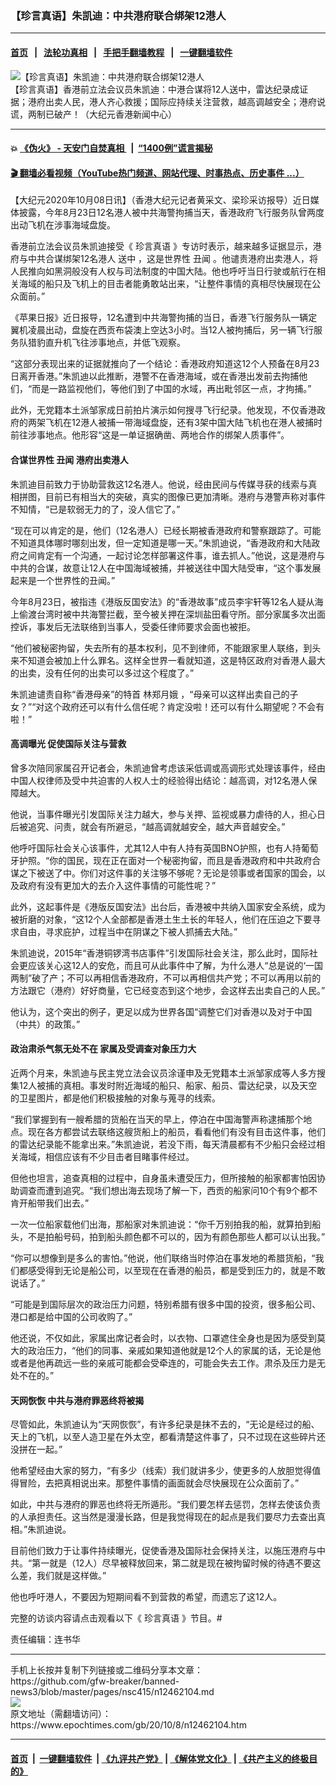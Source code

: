 ### 【珍言真语】朱凯迪：中共港府联合绑架12港人
------------------------

#### [首页](https://github.com/gfw-breaker/banned-news3/blob/master/README.md) &nbsp;&nbsp;|&nbsp;&nbsp; [法轮功真相](https://github.com/begood0513/basic/blob/master/README.md)  &nbsp;&nbsp;|&nbsp;&nbsp; [手把手翻墙教程](https://github.com/gfw-breaker/guides/wiki)  &nbsp;&nbsp;|&nbsp;&nbsp; [一键翻墙软件](https://github.com/gfw-breaker/nogfw/blob/master/README.md)  



<div><img alt="【珍言真语】朱凯迪：中共港府联合绑架12港人" class="attachment-djy_600_400 size-djy_600_400 wp-post-image" src="https://i.epochtimes.com/assets/uploads/2020/10/afb6e1e728456ad96412207083d3f13f-600x400.jpg"/>
<div class="caption">
 【珍言真语】香港前立法会议员朱凯迪：中港合谋将12人送中，雷达纪录成证据；港府出卖人民，港人齐心救援；国际应持续关注营救，越高调越安全；港府说谎，两制已破产！（大纪元香港新闻中心）
</div></div><hr/>

#### 💥 [《伪火》 - 天安门自焚真相 ](http://158.247.195.190:10000/videos/blog/weihuo.html)&nbsp; |&nbsp; [“1400例”谎言揭秘  ](http://158.247.195.190:10000/videos/blog/jiexi1400.html)

#### [ 🎬  翻墙必看视频（YouTube热门频道、网站代理、时事热点、历史事件 ...）](https://github.com/gfw-breaker/links/blob/master/banned.md)

<div><p>
 【大纪元2020年10月08日讯】（香港大纪元记者黄采文、梁珍采访报导）近日媒体披露，今年8月23日12名港人被中共海警拘捕当天，香港政府飞行服务队曾两度出动飞机在涉事海域盘旋。
</p>
<p>
 香港前立法会议员朱凯迪接受《
 <ok href="https://www.epochtimes.com/gb/tag/%E7%8F%8D%E8%A8%80%E7%9C%9F%E8%AF%AD.html">
  珍言真语
 </ok>
 》专访时表示，越来越多证据显示，港府与中共合谋绑架12名港人
 <ok href="https://www.epochtimes.com/gb/tag/%E9%80%81%E4%B8%AD.html">
  送中
 </ok>
 ，这是世界性
 <ok href="https://www.epochtimes.com/gb/tag/%E4%B8%91%E9%97%BB.html">
  丑闻
 </ok>
 。他谴责港府出卖港人，将人民推向如黑洞般没有人权与司法制度的中国大陆。他也呼吁当日行驶或航行在相关海域的船只及飞机上的目击者能勇敢站出来，“让整件事情的真相尽快展现在公众面前。”
</p>
<p>
 《苹果日报》近日报导，12名遭到中共海警拘捕的当日，香港飞行服务队一辆定翼机凌晨出动，盘旋在西贡布袋澳上空达3小时。当12人被拘捕后，另一辆飞行服务队猎豹直升机飞往涉事地点，并低飞观察。
</p>
<p>
 “这部分表现出来的证据就推向了一个结论：香港政府知道这12个人预备在8月23日离开香港。”朱凯迪以此推断，港警不在香港海域，或在香港出发前去拘捕他们，“而是一路监视他们，等他们到了中国的水域，再出毗邻区一点，才拘捕。”
</p>
<p>
 此外，无党籍本土派邹家成日前拍片演示如何搜寻飞行纪录。他发现，不仅香港政府的两架飞机在12港人被捕一带海域盘旋，还有3架中国大陆飞机也在港人被捕时前往涉事地点。他形容“这是一单证据确凿、两地合作的绑架人质事件”。
</p>
<h4>
 合谋世界性
 <ok href="https://www.epochtimes.com/gb/tag/%E4%B8%91%E9%97%BB.html">
  丑闻
 </ok>
 港府出卖港人
</h4>
<p>
 朱凯迪目前致力于协助营救这12名港人。他说，经由民间与传媒寻获的线索与真相拼图，目前已有相当大的突破，真实的图像已更加清晰。港府与港警声称对事件不知情，“已是软弱无力的了，没人信它了。”
</p>
<p>
 “现在可以肯定的是，他们（12名港人）已经长期被香港政府和警察跟踪了。可能不知道具体哪时哪刻出发，但一定知道是哪一天。”朱凯迪说，“香港政府和大陆政府之间肯定有一个沟通，一起讨论怎样部署这件事，谁去抓人。”他说，这是港府与中共的合谋，故意让12人在中国海域被捕，并被送往中国大陆受审，“这个事发展起来是一个世界性的丑闻。”
</p>
<p>
 今年8月23日，被指违《港版反国安法》的“香港故事”成员李宇轩等12名人疑从海上偷渡台湾时被中共海警拦截，至今被关押在深圳盐田看守所。部分家属多次出面控诉，事发后无法联络到当事人，受委任律师要求会面也被拒。
</p>
<p>
 “他们被秘密拘留，失去所有的基本权利，见不到律师，不能跟家里人联络，到头来不知道会被加上什么罪名。这样全世界一看就知道，这是特区政府对香港人最大的出卖，没有任何的出卖可以多过这个程度了。”
</p>
<p>
 朱凯迪谴责自称“香港母亲”的特首
 <ok href="https://www.epochtimes.com/gb/tag/%E6%9E%97%E9%83%91%E6%9C%88%E5%A8%A5.html">
  林郑月娥
 </ok>
 ，“母亲可以这样出卖自己的子女？”“对这个政府还可以有什么信任呢？肯定没啦！还可以有什么期望呢？不会有啦！”
</p>
<h4>
 高调曝光 促使国际关注与营救
</h4>
<p>
 曾多次陪同家属召开记者会，朱凯迪曾考虑该采低调或高调形式处理该事件，经由中国人权律师及受中共迫害的人权人士的经验得出结论：越高调，对12名港人保障越大。
</p>
<p>
 他说，当事件曝光引发国际关注力越大，参与关押、监视或暴力虐待的人，担心日后被追究、问责，就会有所避忌，“越高调就越安全，越大声音越安全。”
</p>
<p>
 他呼吁国际社会关心该事件，尤其12人中有人持有英国BNO护照，也有人持葡萄牙护照。“你的国民，现在正在面对一个秘密拘留，而且是香港政府和中共政府合谋之下被送了中。你们对这件事的关注够不够呢？无论是领事或者国家的国会，以及政府有没有更加大的去介入这件事情的可能性呢？”
</p>
<p>
 此外，这起事件是《港版反国安法》出台后，香港被中共纳入国家安全系统，成为被折磨的对象，“这12个人全部都是香港土生土长的年轻人，他们在压迫之下要寻求自由，寻求庇护，过程当中在阴谋之下被人抓捕去大陆。”
</p>
<p>
 朱凯迪说，2015年“香港铜锣湾书店事件”引发国际社会关注，那么此时，国际社会更应该关心这12人的安危，而且可从此事件中了解，为什么港人“总是说的‘一国两制”破了产；不可以再相信香港政府，不可以再相信共产党；不可以再用以前的方法跟它（港府）好好商量，它已经变态到这个地步，会这样去出卖自己的人民。”
</p>
<p>
 他认为，这个突出的例子，更足以成为世界各国“调整它们对香港以及对于中国（中共）的政策。”
</p>
<h4>
 政治肃杀气氛无处不在 家属及受调查对象压力大
</h4>
<p>
 近两个月来，朱凯迪与民主党立法会议员涂谨申及无党籍本土派邹家成等人多方搜集12人被捕的真相。事发时附近海域的船只、船家、船员、雷达纪录，以及天空的卫星图片，都是他们积极接触的对象与蒐寻的线索。
</p>
<p>
 “我们掌握到有一艘希腊的货船在当天的早上，停泊在中国海警声称逮捕那个地点。现在各方都尝试去联络这艘货船上的船员，看看他们有没有目击这件事，他们的雷达纪录能不能拿出来。”朱凯迪说，若没下雨，每天清晨都有不少船只会经过相关海域，相信应该有不少目击者目睹事件经过。
</p>
<p>
 但他也坦言，追查真相的过程中，自身虽未遭受压力，但所接触的船家都害怕因协助调查而遭到追究。“我们想出海去现场了解一下，西贡的船家问10个有9个都不肯开船带我们出去。”
</p>
<p>
 一次一位船家载他们出海，那船家对朱凯迪说：“你千万别拍我的船，就算拍到船头，不是拍船号码，拍到船头颜色都不可以的，因为有颜色那些人都可以认出我。”
</p>
<p>
 “你可以想像到是多么的害怕。”他说，他们联络当时停泊在事发地的希腊货船，“我们都感受得到无论是船公司，以至现在在香港的船员，都是受到压力的，就是不敢说话了。”
</p>
<p>
 “可能是到国际层次的政治压力问题，特别希腊有很多中国的投资，很多船公司、港口都是给中国的公司收购了。”
</p>
<p>
 他还说，不仅如此，家属出席记者会时，以衣物、口罩遮住全身也是因为感受到莫大的政治压力，“他们的同事、亲戚如果知道他就是12个人的家属的话，无论是他或者是他再疏远一些的亲戚可能都会受牵连的，可能会失去工作。肃杀及压力是无处不在的。”
</p>
<h4>
 天网恢恢 中共与港府罪恶终将被揭
</h4>
<p>
 尽管如此，朱凯迪认为“天网恢恢”，有许多纪录是抹不去的，“无论是经过的船、天上的飞机，以至人造卫星在外太空，都看清楚这件事了，只不过现在这些碎片还没拼在一起。”
</p>
<p>
 他希望经由大家的努力，“有多少（线索）我们就讲多少，使更多的人放胆觉得值得冒险，去把真相说出来。那整件事情的画面就会尽快展现在公众面前了。”
</p>
<p>
 如此，中共与港府的罪恶也终将无所遁形。“我们要怎样去惩罚，怎样去使该负责的人承担责任。这当然是漫漫长路，但是我觉得现在的起点是我们要尽力去查出真相。”朱凯迪说。
</p>
<p>
 目前他们致力于让事件持续曝光，促使香港及国际社会保持关注，以施压港府与中共。“第一就是（12人）尽早被释放回来，第二就是现在被拘留时候的待遇不要这么差，我们就是这样做。”
</p>
<p>
 他也呼吁港人，不要因为短期间看不到营救的希望，而遗忘了这12人。
</p>
<p>
 完整的访谈内容请点击观看以下《
 <ok href="https://www.epochtimes.com/gb/tag/%E7%8F%8D%E8%A8%80%E7%9C%9F%E8%AF%AD.html">
  珍言真语
 </ok>
 》节目。#
</p>
<p>
</p>
<p>
 责任编辑：连书华
</p>
</div>
<hr/>
手机上长按并复制下列链接或二维码分享本文章：<br/>
https://github.com/gfw-breaker/banned-news3/blob/master/pages/nsc415/n12462104.md <br/>
<a href='https://github.com/gfw-breaker/banned-news3/blob/master/pages/nsc415/n12462104.md'><img src='https://github.com/gfw-breaker/banned-news3/blob/master/pages/nsc415/n12462104.md.png'/></a> <br/>
原文地址（需翻墙访问）：https://www.epochtimes.com/gb/20/10/8/n12462104.htm


------------------------
#### [首页](https://github.com/gfw-breaker/banned-news3/blob/master/README.md) &nbsp;|&nbsp; [一键翻墙软件](https://github.com/gfw-breaker/nogfw/blob/master/README.md) &nbsp;| [《九评共产党》](https://github.com/gfw-breaker/9ping.md/blob/master/README.md#九评之一评共产党是什么) | [《解体党文化》](https://github.com/gfw-breaker/jtdwh.md/blob/master/README.md) | [《共产主义的终极目的》](https://github.com/gfw-breaker/gczydzjmd.md/blob/master/README.md)


<img src='http://gfw-breaker.win/banned-news3/pages/nsc415/n12462104.md' width='0px' height='0px'/>